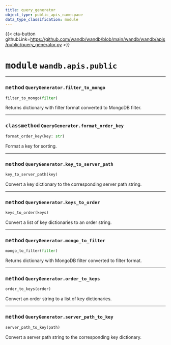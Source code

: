 ```yaml
---
title: query_generator
object_type: public_apis_namespace
data_type_classification: module
---
```


{{< cta-button githubLink=https://github.com/wandb/wandb/blob/main/wandb/wandb/apis/public/query_generator.py >}}




# <kbd>module</kbd> `wandb.apis.public`






---


### <kbd>method</kbd> `QueryGenerator.filter_to_mongo`

```python
filter_to_mongo(filter)
```

Returns dictionary with filter format converted to MongoDB filter. 

---

### <kbd>classmethod</kbd> `QueryGenerator.format_order_key`

```python
format_order_key(key: str)
```

Format a key for sorting. 

---

### <kbd>method</kbd> `QueryGenerator.key_to_server_path`

```python
key_to_server_path(key)
```

Convert a key dictionary to the corresponding server path string. 

---

### <kbd>method</kbd> `QueryGenerator.keys_to_order`

```python
keys_to_order(keys)
```

Convert a list of key dictionaries to an order string. 

---

### <kbd>method</kbd> `QueryGenerator.mongo_to_filter`

```python
mongo_to_filter(filter)
```

Returns dictionary with MongoDB filter converted to filter format. 

---

### <kbd>method</kbd> `QueryGenerator.order_to_keys`

```python
order_to_keys(order)
```

Convert an order string to a list of key dictionaries. 

---

### <kbd>method</kbd> `QueryGenerator.server_path_to_key`

```python
server_path_to_key(path)
```

Convert a server path string to the corresponding key dictionary. 


